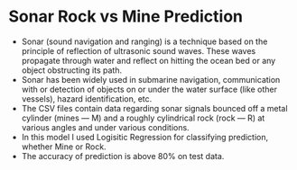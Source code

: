 # Sonar Rock vs Mine Prediction
- Sonar (sound navigation and ranging) is a technique based on the principle of reflection of ultrasonic sound waves. These waves propagate through water and reflect on hitting the ocean bed or any object obstructing its path.
- Sonar has been widely used in submarine navigation, communication with or detection of objects on or under the water surface (like other vessels), hazard identification, etc.
- The CSV files contain data regarding sonar signals bounced off a metal cylinder (mines — M) and a roughly cylindrical rock (rock — R) at various angles and under various conditions.
- In this model I used Logisitic Regression for classifying prediction, whether Mine or Rock.
- The accuracy of prediction is above 80% on test data. 
